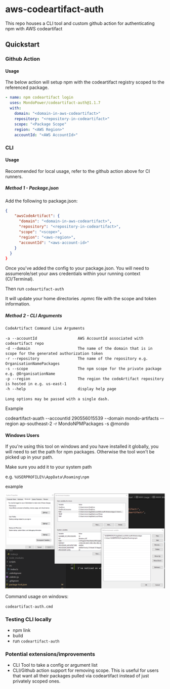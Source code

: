# aws-codeartifact-auth

This repo houses a CLI tool and custom github action for authenticating npm with AWS codeartifact

## Quickstart

### Github Action

#### Usage

The below action will setup npm with the codeartifact registry scoped to the referenced package.

```yaml
- name: npm codeartifact login
  uses: MondoPower/codeartifact-auth@1.1.7
  with:       
    domain: "<domain-in-aws-codeartifact>"
    repository: "<repository-in-codeartifact>"
    scope: "<Package Scope"
    region: "<AWS Region>"
    accountId: "<AWS AccountId>"
```

### CLI

#### Usage

Recommended for local usage, refer to the github action above for CI runners. 

##### Method 1 - Package.json

Add the following to package.json:

```json
{
    "awsCodeArtifact": {
      "domain": "<domain-in-aws-codeartifact>",
      "repository": "<repository-in-codeartifact>",
      "scope": "<scope>",
      "region": "<aws-region>",
      "accountId": "<aws-account-id>"
    }
  }
}
```

Once you've added the config to your package.json. You will need to assumerole/set your aws credentials within your running context (CI/Terminal).

Then run ```codeartifact-auth```

It will update your home directories .npmrc file with the scope and token information.


##### Method 2 - CLI Arguments
```
CodeArtifact Command Line Arguments

-a --accountId                  AWS AccountId associated with codeartifact repo
-d --domain                     The name of the domain that is in scope for the generated authorization token
-r --repository                 The name of the repository e.g. OrganisationNamePackages
-s --scope                      The npm scope for the private package e.g. @OrganisationName
-p --region                     The region the codeArtifact repository is hosted in e.g. us-east-1
-h --help                       display help page

Long options may be passed with a single dash.
```
Example

codeartifact-auath --accountId 290556015539 --domain mondo-artifacts --region ap-southeast-2 -r MondoNPMPackages -s @mondo

#### Windows Users

If you're using this tool on windows and you have installed it globally, you will need to set the path for npm packages. Otherwise the tool won't be picked up in your path.

Make sure you add it to your system path

e.g. ```%USERPROFILE%\AppData\Roaming\npm```

example

![Image of ](./docs/updating-path-windows.png)

Command usage on windows:

```codeartifact-auth.cmd```


### Testing CLI locally
- npm link
- build
- run ```codeartifact-auth```


### Potential extensions/improvements

- CLI Tool to take a config or argument list
- CLI/Github action support for removing scope. This is useful for users that want all their packages pulled via codeartifact instead of just privately scoped ones.
